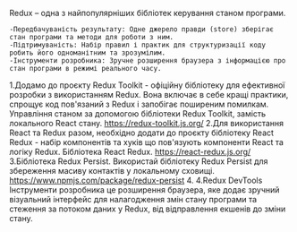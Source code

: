 Redux – одна з найпопулярніших бібліотек керування станом програми.

    -Передбачуваність результату: Одне джерело правди (store) зберігає стан програми та методи для роботи з ним.
    -Підтримуваність: Набір правил і практик для структуризації коду робить його одноманітним та зрозумілим.
    -Інструменти розробника: Зручне розширення браузера з інформацією про стан програми в режимі реального часу.

1.Додамо до проєкту Redux Toolkit - офіційну бібліотеку для ефективної розробки з використанням Redux. Вона включає в себе кращі практики, спрощує код пов'язаний з Redux і запобігає поширеним помилкам. Управління станом за допомогою бібліотеки Redux Toolkit, замість локального React стану. https://redux-toolkit.js.org/
2.Для використання React та Redux разом, необхідно додати до проєкту бібліотеку React Redux - набір компонентів та хуків що пов'язують компоненти React та логіку Redux. Бібліотека React Redux. https://react-redux.js.org/
3.Бібліотека Redux Persist. Використай бібліотеку Redux Persist для збереження масиву контактів у локальному сховищі. https://www.npmjs.com/package/redux-persist 4.
4.Redux DevTools
Інструменти розробника це розширення браузера, яке додає зручний візуальний інтерфейс для налагодження змін стану програми та стеження за потоком даних у Redux, від відправлення екшенів до зміни стану.

